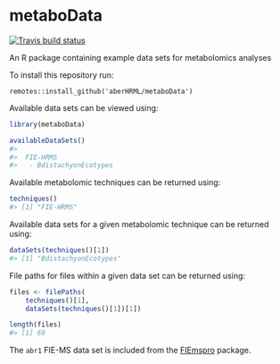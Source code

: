 
metaboData
==========

[![Travis build status](https://travis-ci.org/aberHRML/metaboData.svg?branch=master)](https://travis-ci.org/aberHRML/metaboData)

An R package containing example data sets for metabolomics analyses

To install this repository run:

``` {r,eval=false)
remotes::install_github('aberHRML/metaboData')
```

Available data sets can be viewed using:

``` r
library(metaboData)

availableDataSets()
#> 
#>  FIE-HRMS
#>   - BdistachyonEcotypes
```

Available metabolomic techniques can be returned using:

``` r
techniques()
#> [1] "FIE-HRMS"
```

Available data sets for a given metabolomic technique can be returned using:

``` r
dataSets(techniques()[1])
#> [1] "BdistachyonEcotypes"
```

File paths for files within a given data set can be returned using:

``` r
files <- filePaths(
    techniques()[1],
    dataSets(techniques()[1])[1])

length(files)
#> [1] 69
```

The `abr1` FIE-MS data set is included from the [FIEmspro](https://github.com/aberHRML/FIEmspro) package.

